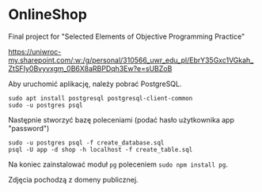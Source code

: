# OnlineShop
Final project for "Selected Elements of Objective Programming Practice"

https://uniwroc-my.sharepoint.com/:w:/g/personal/310566_uwr_edu_pl/EbrY35Gxc1VGkah_ZtSFIy0Bvyvxgm_0B6X8aRBPDqh3Ew?e=sUBZoB

Aby uruchomić aplikację, należy pobrać PostgreSQL.
```
sudo apt install postgresql postgresql-client-common
sudo -u postgres psql
```
Następnie stworzyć bazę poleceniami (podać hasło użytkownika app "password")
```
sudo -u postgres psql -f create_database.sql
psql -U app -d shop -h localhost -f create_table.sql
```
Na koniec zainstalować moduł `pg` poleceniem
`sudo npm install pg`.

Zdjęcia pochodzą z domeny publicznej.
